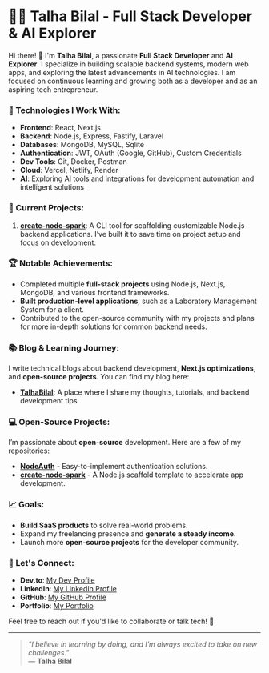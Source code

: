 # 👨‍💻 Talha Bilal - Full Stack Developer & AI Explorer

Hi there! 👋 I'm **Talha Bilal**, a passionate **Full Stack Developer** and **AI Explorer**. I specialize in building scalable backend systems, modern web apps, and exploring the latest advancements in AI technologies. I am focused on continuous learning and growing both as a developer and as an aspiring tech entrepreneur.

### 🚀 Technologies I Work With:

- **Frontend**: React, Next.js
- **Backend**: Node.js, Express, Fastify, Laravel
- **Databases**: MongoDB, MySQL, Sqlite
- **Authentication**: JWT, OAuth (Google, GitHub), Custom Credentials
- **Dev Tools**: Git, Docker, Postman
- **Cloud**: Vercel, Netlify, Render
- **AI**: Exploring AI tools and integrations for development automation and intelligent solutions

### 🌱 Current Projects:

1. **[create-node-spark](https://github.com/talhabilal-dev/create-node-spark)**: A CLI tool for scaffolding customizable Node.js backend applications. I’ve built it to save time on project setup and focus on development.

### 🏆 Notable Achievements:

- Completed multiple **full-stack projects** using Node.js, Next.js, MongoDB, and various frontend frameworks.
- **Built production-level applications**, such as a Laboratory Management System for a client.
- Contributed to the open-source community with my projects and plans for more in-depth solutions for common backend needs.

### 📚 Blog & Learning Journey:
I write technical blogs about backend development, **Next.js optimizations**, and **open-source projects**. You can find my blog here:

- **[TalhaBilal](https://talhabilal.dev/blog)**: A place where I share my thoughts, tutorials, and backend development tips.

### 💻 Open-Source Projects:
I’m passionate about **open-source** development. Here are a few of my repositories:

- [**NodeAuth**](https://github.com/talhabilal-dev/Node-Auth) - Easy-to-implement authentication solutions.
- [**create-node-spark**](https://github.com/talhabilal-dev/create-node-spark) - A Node.js scaffold template to accelerate app development.

### 📈 Goals:
- **Build SaaS products** to solve real-world problems.
- Expand my freelancing presence and **generate a steady income**.
- Launch more **open-source projects** for the developer community.

### 🤝 Let's Connect:
- **Dev.to**: [My Dev Profile](https://dev.to/talhabilaldev)
- **LinkedIn**: [My LinkedIn Profile](https://www.linkedin.com/in/muhammad-talha-bilal-965992322)
- **GitHub**: [My GitHub Profile](https://github.com/talhabilal-dev)
- **Portfolio**: [My Portfolio](https://talhabilal.dev)

Feel free to reach out if you'd like to collaborate or talk tech! 💬

---

> _"I believe in learning by doing, and I’m always excited to take on new challenges."_  
> — **Talha Bilal**
